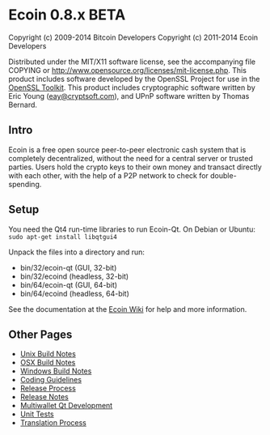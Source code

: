 Ecoin 0.8.x BETA
====================

Copyright (c) 2009-2014 Bitcoin Developers
Copyright (c) 2011-2014 Ecoin Developers

Distributed under the MIT/X11 software license, see the accompanying
file COPYING or http://www.opensource.org/licenses/mit-license.php.
This product includes software developed by the OpenSSL Project for use in the [OpenSSL Toolkit](http://www.openssl.org/). This product includes
cryptographic software written by Eric Young ([eay@cryptsoft.com](mailto:eay@cryptsoft.com)), and UPnP software written by Thomas Bernard.


Intro
---------------------
Ecoin is a free open source peer-to-peer electronic cash system that is
completely decentralized, without the need for a central server or trusted
parties.  Users hold the crypto keys to their own money and transact directly
with each other, with the help of a P2P network to check for double-spending.


Setup
---------------------
You need the Qt4 run-time libraries to run Ecoin-Qt. On Debian or Ubuntu:
	`sudo apt-get install libqtgui4`

Unpack the files into a directory and run:

- bin/32/ecoin-qt (GUI, 32-bit)
- bin/32/ecoind (headless, 32-bit)
- bin/64/ecoin-qt (GUI, 64-bit)
- bin/64/ecoind (headless, 64-bit)

See the documentation at the [Ecoin Wiki](http://ecoin.info)
for help and more information.


Other Pages
---------------------
- [Unix Build Notes](build-unix.md)
- [OSX Build Notes](build-osx.md)
- [Windows Build Notes](build-msw.md)
- [Coding Guidelines](coding.md)
- [Release Process](release-process.md)
- [Release Notes](release-notes.md)
- [Multiwallet Qt Development](multiwallet-qt.md)
- [Unit Tests](unit-tests.md)
- [Translation Process](translation_process.md)
